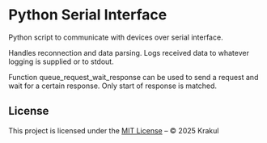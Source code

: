 # Python Serial Interface

Python script to communicate with devices over serial interface.

Handles reconnection and data parsing. Logs received data to whatever logging is supplied or to stdout.

Function queue_request_wait_response can be used to send a request and wait for a certain response.
Only start of response is matched.

## License

This project is licensed under the [MIT License](./LICENSE) – © 2025 Krakul
